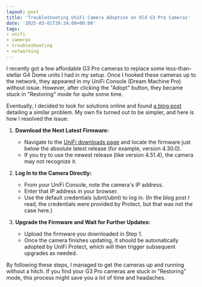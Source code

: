 ```yaml
---
layout: post
title: 'Troubleshooting UniFi Camera Adoption on Old G3 Pro Cameras'
date: '2025-03-01T20:24:00+00:00'
tags:
- unifi
- cameras
- troubleshooting
- networking
---
```


I recently got a few affordable G3 Pro cameras to replace some less-than-stellar G4 Dome units I had in my setup. Once I hooked these cameras up to the network, they appeared in my UniFi Console (Dream Machine Pro) without issue. However, after clicking the "Adopt" button, they became stuck in "Restoring" mode for quite some time.

Eventually, I decided to look for solutions online and found [a blog post](https://www.kilala.nl/index.php?id=2614) detailing a similar problem. My own fix turned out to be simpler, and here is how I resolved the issue:

1. **Download the Next Latest Firmware:**
   - Navigate to the [UniFi downloads page](https://www.ui.com/download/software/uvc-g3-pro) and locate the firmware just below the absolute latest release (for example, version 4.30.0).
   - If you try to use the newest release (like version 4.51.4), the camera may not recognize it.

2. **Log In to the Camera Directly:**
   - From your UniFi Console, note the camera's IP address.
   - Enter that IP address in your browser.
   - Use the default credentials (ubnt/ubnt) to log in. (In the blog post I read, the credentials were provided by Protect, but that was not the case here.)

3. **Upgrade the Firmware and Wait for Further Updates:**
   - Upload the firmware you downloaded in Step 1.
   - Once the camera finishes updating, it should be automatically adopted by UniFi Protect, which will then trigger subsequent upgrades as needed.

By following these steps, I managed to get the cameras up and running without a hitch. If you find your G3 Pro cameras are stuck in "Restoring" mode, this process might save you a lot of time and headaches.